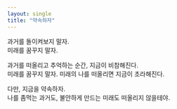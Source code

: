 ```yaml
---
layout: single
title: "약속하자"
---
```


과거를 돌이켜보지 말자.<br/>
미래를 꿈꾸지 말자.<br/>


과거를 떠올리고 추억하는 순간, 지금이 비참해진다.<br/>
미래를 꿈꾸지 말자. 미래의 나를 떠올리면 지금이 초라해진다.<br/>



다만, 지금을 약속하자.<br/>
나를 좀먹는 과거도, 불안하게 만드는 미래도 떠올리지 않을테야.<br/>
